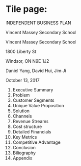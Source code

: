 # Tile page:
INDEPENDENT BUSINESS PLAN  

Vincent Massey Secondary School  

Vincent Massey Secondary School  

1800 Liberty St  

Windsor, ON N9E 1J2  

Daniel Yang, David Hui, Jim Ji  

October 13, 2017  


1. Executive Summary
2. Problem
3. Customer Segments
4. Unique Value Proposition
5. Solution
6. Channels
7. Revenue Streams
8. Cost structure
9. Detailed Financials
10. Key Metrics
11. Competitive Advantage
12. Conclusion
13. Biliography
14. Appendix

